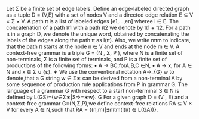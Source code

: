 Let Σ be a finite set of edge labels. Define an edge-labeled directed graph as a tuple D = (V,E) with a set of nodes V and a directed edge relation E ⊆ V × Σ × V.
A path π is a list of labeled edges [e1,...,en] wheree i ∈ E. The concatenation of a path π1 with a path π2 we denote by π1 + π2.
For a path π in a graph D, we denote the unique word, obtained by concatenating the labels of the edges along the path π as l(π). Also, we write nπm to indicate, that the path π starts at the node n ∈ V and ends at the node m ∈ V.
A context-free grammar is a triple G = (N , Σ, P ), where N is a finite set of non-terminals, Σ is a finite set of terminals, and P is a finite set of productions of the following forms:
• A → BC,forA,B,C ∈N,
• A → x, for A ∈ N and x ∈ Σ ∪ {ε}.
∗ We use the conventional notation A⇒_{G} w to denote,that a G string w ∈ Σ∗ can be derived from a non-terminal A by some sequence of production rule applications from P in grammar G. The language of a grammar G with respect to a start non-terminal S ∈ N is defined by L(GS)={w∈Σ∗|S⇒=∗w}. G
For a given graph D = (V , E) and a context-free grammar G=(N,Σ,P),we define context-free relations RA ⊆ V × V for every A ∈ N,such that RA = {(n,m)|∃nπm(l(π) ∈ L(GA))}.
